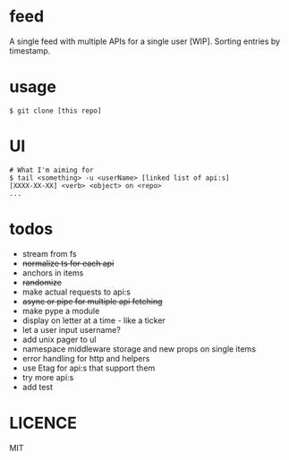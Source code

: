 # feed
A single feed with multiple APIs for a single user [WIP]. Sorting entries by timestamp.

# usage
```
$ git clone [this repo]
```

# UI
```
# What I'm aiming for
$ tail <something> -u <userName> [linked list of api:s]
[XXXX-XX-XX] <verb> <object> on <repo>
...
```

# todos
- stream from fs
- ~~normalize ts for each api~~
- anchors in items
- ~~randomize <something>~~
- make actual requests to api:s
- ~~async or pipe for multiple api fetching~~
- make pype a module
- display on letter at a time - like a ticker
- let a user input username?
- add unix pager to ul
- namespace middleware storage and new props on single items
- error handling for http and helpers
- use Etag for api:s that support them
- try more api:s
- add test

# LICENCE
MIT
